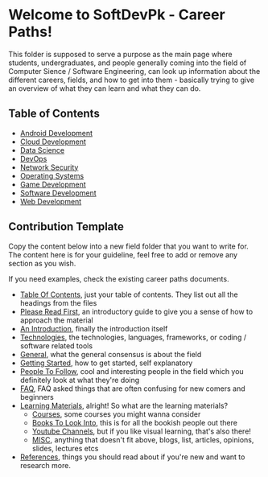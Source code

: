 # Welcome to SoftDevPk - Career Paths!

This folder is supposed to serve a purpose as the main page where students, undergraduates, and people generally coming into the field of Computer Sience / Software Engineering, can look up information about the different careers, fields, and how to get into them - basically trying to give an overview of what they can learn and what they can do.

## Table of Contents

- [Android Development](#table-of-contents)
- [Cloud Development](#table-of-contents)
- [Data Science](#table-of-contents)
- [DevOps](#table-of-contents)
- [Network Security](#table-of-contents)
- [Operating Systems](#table-of-contents)
- [Game Development](#table-of-contents)
- [Software Development](#table-of-contents)
- [Web Development](#table-of-contents)

## Contribution Template

Copy the content below into a new field folder that you want to write for. The content here is for your guideline, feel free to add or remove any section as you wish.

If you need examples, check the existing career paths documents.

- [Table Of Contents](#table-of-contents), just your table of contents. They list out all the headings from the files
- [Please Read First](#please-read-first), an introductory guide to give you a sense of how to approach the material
- [An Introduction](#an-introduction), finally the introduction itself
- [Technologies](#technologies), the technologies, languages, frameworks, or coding / software related tools
- [General](#general), what the general consensus is about the field
- [Getting Started](#getting-started), how to get started, self explanatory
- [People To Follow](#people-to-follow), cool and interesting people in the field which you definitely look at what they're doing
- [FAQ](#faq), FAQ asked things that are often confusing for new comers and beginners
- [Learning Materials](#learning-materials), alright! So what are the learning materials?
  - [Courses](#courses), some courses you might wanna consider
  - [Books To Look Into](#books-to-look-into), this is for all the bookish people out there
  - [Youtube Channels](#youtube-channels), but if you like visual learning, that's also there!
  - [MISC](#misc), anything that doesn't fit above, blogs, list, articles, opinions, slides, lectures etcs
- [References](#references), things you should read about if you're new and want to research more.
